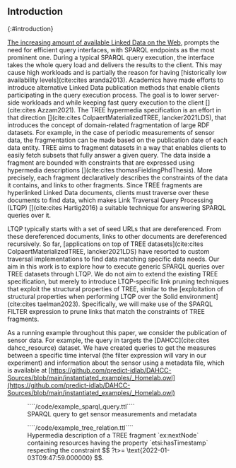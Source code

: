 ## Introduction
{:#introduction}

[The increasing amount of available Linked Data on the Web](https://lod-cloud.net/#diagram),
prompts the need for efficient query interfaces, with SPARQL endpoints as the most prominent one.
During a typical SPARQL query execution, the interface takes the whole query load and delivers the results to the client.
This may cause high workloads and is partially the reason for having [historically low
availability levels](cite:cites aranda2013).
Academics have made efforts to introduce alternative Linked Data publication methods
that enable clients participating in the query execution process.
The goal is to lower server-side workloads and while keeping fast query execution to the client [](cite:cites Azzam2021).
The TREE hypermedia specification is an effort in that direction [](cite:cites ColpaertMaterializedTREE, lancker2021LDS),
that introduces the concept of domain-related fragmentation of large RDF datasets.
For example, in the case of periodic measurements of sensor data,
the fragmentation can be made based on the publication date of each data entity.
TREE aims to fragment datasets in a way that enables clients to easily fetch subsets that fully answer a given query.
The data inside a fragment are bounded with constraints that are expressed using hypermedia descriptions [](cite:cites thomasFieldingPhdThesis).
More precisely, each fragment declaratively describes the constraints of the data it contains, and links to other fragments.
Since TREE fragments are hyperlinked Linked Data documents,
clients must traverse over these documents to find data,
which makes Link Traversal Query Processing (LTQP) [](cite:cites Hartig2016) a suitable technique for answering SPARQL queries over it.

LTQP typically starts with a set of seed URLs that are dereferenced.
From these dereferenced documents, links to other documents are dereferenced recursively.
So far, [applications on top of TREE datasets](cite:cites ColpaertMaterializedTREE, lancker2021LDS)
have resorted to custom traversal implementations to find data matching specific data needs.
Our aim in this work is to explore how to execute generic SPARQL queries over TREE datasets through LTQP.
We do not aim to extend the existing TREE specification,
but merely to introduce LTQP-specific link pruning techniques that exploit the structural properties of TREE,
similar to the [exploitation of structural properties when performing LTQP over the Solid environment](cite:cites taelman2023).
Specifically, we will make use of the SPARQL FILTER expression to prune links that match the constraints of TREE fragments.

As a running example throughout this paper, we consider the publication of sensor data.
For example, the query in [](#example-sparql) targets the [DAHCC](cite:cites dahcc_resource) dataset.
We have created queries to get the measures between a specific time interval (the filter expression will vary in our experiment) 
and information about the sensor using a metadata file, which is available at
[https://github.com/predict-idlab/DAHCC-Sources/blob/main/instantiated_examples/_Homelab.owl](https://github.com/predict-idlab/DAHCC-Sources/blob/main/instantiated_examples/_Homelab.owl) 


<div class="sidebysidecontainer" style="align-items: stretch !important; ">
<figure id="example-sparql" class="listing" style="padding-right: 5px; padding-left: 5px; height='100%'">
````/code/example_sparql_query.ttl````
<figcaption markdown="block">
SPARQL query to get sensor measurements and metadata
</figcaption>
</figure>

<figure id="TREE-relation-turtle-example" class="listing" style="padding-right: 5px; padding-left: 5px">
````/code/example_tree_relation.ttl````
<figcaption markdown="block">
Hypermedia description of a TREE fragment `ex:nextNode` containing resources having the property `etsi:hasTimestamp`
respecting the constraint $$ ?t>= \text{2022-01-03T09:47:59.000000} $$.
</figcaption>
</figure>
</div>
